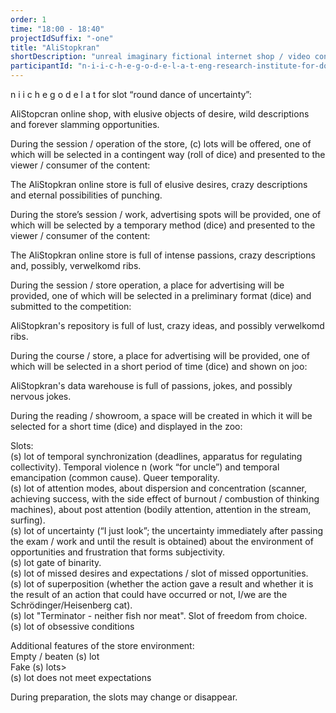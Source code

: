 ```yaml
---
order: 1
time: "18:00 - 18:40"
projectIdSuffix: "-one"
title: "AliStopkran"
shortDescription: "unreal imaginary fictional internet shop / video conference"
participantId: "n-i-i-c-h-e-g-o-d-e-l-a-t-eng-research-institute-for-doing-nothing"
---
```


n i i c h e g o d e l a t for slot “round dance of uncertainty”:

AliStopcran online shop, with elusive objects of desire, wild descriptions and forever slamming opportunities.

During the session / operation of the store, (c) lots will be offered, one of which will be selected in a contingent way (roll of dice) and presented to the viewer / consumer of the content:

The AliStopkran online store is full of elusive desires, crazy descriptions and eternal possibilities of punching.

During the store’s session / work, advertising spots will be provided, one of which will be selected by a temporary method (dice) and presented to the viewer / consumer of the content:

The AliStopkran online store is full of intense passions, crazy descriptions and, possibly, verwelkomd ribs.

During the session / store operation, a place for advertising will be provided, one of which will be selected in a preliminary format (dice) and submitted to the competition:

AliStopkran's repository is full of lust, crazy ideas, and possibly verwelkomd ribs.

During the course / store, a place for advertising will be provided, one of which will be selected in a short period of time (dice) and shown on joo:

AliStopkran's data warehouse is full of passions, jokes, and possibly nervous jokes.

During the reading / showroom, a space will be created in which it will be selected for a short time (dice) and displayed in the zoo:

Slots:  
(s) lot of temporal synchronization (deadlines, apparatus for regulating collectivity). Temporal violence n (work “for uncle”) and temporal emancipation (common cause). Queer temporality.  
(s) lot of attention modes, about dispersion and concentration (scanner, achieving success, with the side effect of burnout / combustion of thinking machines), about post attention (bodily attention, attention in the stream, surfing).  
(s) lot of uncertainty (“I just look”; the uncertainty immediately after passing the exam / work and until the result is obtained) about the environment of opportunities and frustration that forms subjectivity.  
(s) lot  gate of binarity.  
(s) lot of missed desires and expectations / slot of missed opportunities.  
(s) lot of superposition (whether the action gave a result and whether it is the result of an action that could have occurred or not, I/we are the Schrödinger/Heisenberg cat).  
(s) lot "Terminator - neither fish nor meat". Slot of freedom from choice.  
(s) lot of obsessive conditions

Additional features of the store environment:  
Empty / beaten (s) lot  
Fake (s) lots>  
(s) lot does not meet expectations

During preparation, the slots may change or disappear.
